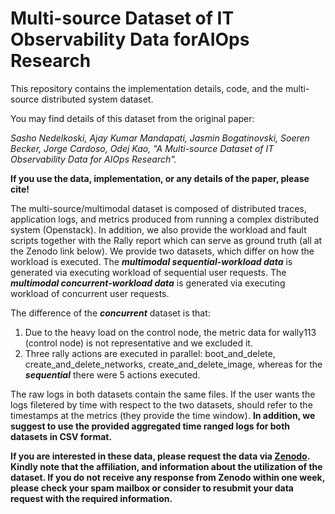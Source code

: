 # Multi-source Dataset of IT Observability Data forAIOps Research
This repository contains the implementation details, code, and the multi-source distributed system dataset.

You may find details of this dataset from the original paper: 

*Sasho Nedelkoski, Ajay Kumar Mandapati, Jasmin Bogatinovski, Soeren Becker, Jorge Cardoso, Odej Kao, "A Multi-source Dataset of IT Observability Data for AIOps Research".*

<b>If you use the data, implementation, or any details of the paper, please cite!</b>

The multi-source/multimodal dataset is composed of distributed traces, application logs, and metrics produced from running a complex distributed system (Openstack). In addition, we also provide the workload and fault scripts together with the Rally report which can serve as ground truth (all at the Zenodo link below). We provide two datasets, which differ on how the workload is executed. The <b>*multimodal sequential-workload data*</b> is generated via executing workload of sequential user requests. The <b>*multimodal concurrent-workload data*</b> is generated via executing workload of concurrent user requests. 

The difference of the *<b>concurrent</b>* dataset is that:
1. Due to the heavy load on the control node, the metric data for wally113 (control node) is not representative and we excluded it.
2. Three rally actions are executed in parallel: boot_and_delete, create_and_delete_networks, create_and_delete_image, whereas for the *<b>sequential</b>* there were 5 actions executed. 

The raw logs in both datasets contain the same files. If the user wants the logs filetered by time with respect to the two datasets, should refer to the timestamps at the metrics (they provide the time window). <b>In addition, we suggest to use the provided aggregated time ranged logs for both datasets in CSV format.

If you are interested in these data, please request the data via <a href="url">Zenodo</a>. Kindly note that the affiliation, and information about the utilization of the dataset. If you do not receive any response from Zenodo within one week, please check your spam mailbox or consider to resubmit your data request with the required information.
